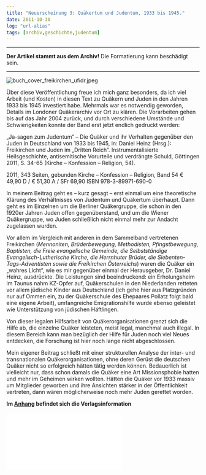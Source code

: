 ```yaml
---
title: "Neuerscheinung 3: Quäkertum und Judentum, 1933 bis 1945."
date: 2011-10-30
log: "url-alias"
tags: [archiv,geschichte,judentum]
---
```

<hr><b>Der Artikel stammt aus dem Archiv!</b> Die Formatierung kann beschädigt sein.<hr>


![buch_cover_freikirchen_ufidr.jpeg](buch_cover_freikirchen_ufidr.jpeg)


&Uuml;ber diese Ver&ouml;ffentlichung freue ich mich ganz besonders, da ich viel Arbeit (und Kosten) in diesen Text zu Qu&auml;kern und Juden in den Jahren 1933 bis 1945 investiert habe. Mehrmals war es notwendig geworden, Details im Londoner Qu&auml;kerarchiv vor Ort zu kl&auml;ren. Die Vorarbeiten gehen bis auf das Jahr 2004 zur&uuml;ck, und durch verschiedene Umst&auml;nde und Schwierigkeiten konnte der Band erst jetzt endlich gedruckt werden:</p>
<p>&bdquo;Ja-sagen zum Judentum&ldquo; &ndash; Die Qu&auml;ker und ihr Verhalten gegen&uuml;ber den Juden in Deutschland von 1933 bis 1945, in: Daniel Heinz (Hrsg.): Freikirchen und Juden im &bdquo;Dritten Reich&ldquo;. Instrumentalisierte Heilsgeschichte, antisemitische Vorurteile und verdr&auml;ngte Schuld, G&ouml;ttingen 2011, S. 34-65 (Kirche &ndash; Konfession &ndash; Religion, 54).</p>
<p>2011, 343 Seiten, gebunden Kirche &ndash; Konfession &ndash; Religion, Band 54 &euro; 49,90 D / &euro; 51,30 A / SFr 69,90 ISBN 978-3-89971-690-0</p>
<!--break-->
<p>In meinem Beitrag geht es &ndash; kurz gesagt &ndash; erst einmal um eine theoretische Kl&auml;rung des Verh&auml;ltnisses von Judentum und Qu&auml;kertum &uuml;berhaupt. Dann geht es im Einzelnen um die Berliner Qu&auml;kergruppe, die schon in den 1920er Jahren Juden offen gegen&uuml;berstand, und um die Wiener Qu&auml;kergruppe, wo Juden schlie&szlig;lich nicht einmal mehr zur Andacht zugelassen wurden.</p>
<p>Vor allem im Vergleich mit anderen in dem Sammelband vertretenen Freikirchen (<i>Mennoniten, Br&uuml;derbewegung, Methodisten, Pfingstbewegung, Baptisten, die Freie evangelische Gemeinde, die Selbstst&auml;ndige Evangelisch-Lutherische Kirche, die Herrnhuter Br&uuml;der, die Siebenten-Tags-Adventisten sowie die Freikirchen &Ouml;sterreichs</i>) waren die Qu&auml;ker ein &bdquo;wahres Licht&ldquo;, wie es mir gegen&uuml;ber einmal der Herausgeber, Dr. Daniel Heinz, ausdr&uuml;ckte. Die Leistungen sind beeindruckend: ein Erholungsheim im Taunus nahm KZ-Opfer auf, Qu&auml;kerschulen in den Niederlanden retteten vor allem j&uuml;dische Kinder aus Deutschland (ich gehe hier aus Platzgr&uuml;nden nur auf Ommen ein, zu der Qu&auml;kerschule des Ehepaares Pollatz folgt bald eine eigene Arbeit), umfangreiche Emigrationshilfe wurde ebenso geleistet wie Unterst&uuml;tzung von j&uuml;dischen H&auml;ftlingen.</p>
<p>Von dieser legalen Hilfsarbeit von Qu&auml;kerorganisationen grenzt sich die Hilfe ab, die einzelne Qu&auml;ker leisteten, meist legal, manchmal auch illegal. In diesem Bereich kann man bez&uuml;glich der Hilfe f&uuml;r Juden noch viel Neues entdecken, die Forschung ist hier noch lange nicht abgeschlossen.</p>
<p>Mein eigener Beitrag schlie&szlig;t mit einer strukturellen Analyse der inter- und transnationalen Qu&auml;kerorganisationen, ohne deren Ger&uuml;st die deutschen Qu&auml;ker nicht so erfolgreich h&auml;tten t&auml;tig werden k&ouml;nnen. Bedauerlich ist vielleicht nur, dass schon damals die Qu&auml;ker eine Art Missionsphobie hatten und mehr im Geheimen wirken wollten. H&auml;tten die Qu&auml;ker vor 1933 massiv um Mitglieder geworben und ihre Ansichten st&auml;rker in der &Ouml;ffentlichkeit vertreten, dann w&auml;ren m&ouml;glicherweise noch mehr Juden gerettet worden.</p>
<p><b>Im <a href="http://www.the-independent-friend.de/?q=system/files/verlagsinfo_freikirche_u_juden.pdf">Anhang</a> befindet sich die Verlagsinformation</b></p>

![verlagsinfo_freikirche_u_juden.pdf](verlagsinfo_freikirche_u_juden.pdf)
